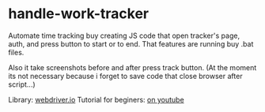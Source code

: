 # handle-work-tracker
Automate time tracking buy creating JS code that open tracker's page, auth, and press button to start or to end. That features are running buy .bat files.

Also it take screenshots before and after press track button. (At the moment its not necessary because i forget to save code that close browser after script...)

Library: [webdriver.io](https://webdriver.io "Automation test framework for Node.js")
Tutorial for beginers: [on youtube](https://www.youtube.com/watch?v=712hmAmtSJE "Aвтоматизация на JS - быстрый старт")
